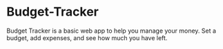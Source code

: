 # Budget-Tracker
Budget Tracker is a basic web app to help you manage your money. Set a budget, add expenses, and see how much you have left.

